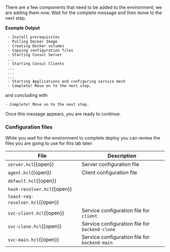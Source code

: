 There are a few components that need to be added to the environment; we are
adding them now. Wait for the complete message and then move to the
next step.

**Example Output**

```screenshot
 - Install prerequisites
 - Pulling Docker Image
 - Creating Docker volumes
 - Copying configuration files
 - Starting Consul Server
 ...
 - Starting Consul Clients
 ...
 ...
 ...
 - Starting Applications and configuring service mesh
 - Complete! Move on to the next step.
```

and concluding with

```
- Complete! Move on to the next step.
```

Once this message appears, you are ready to continue.

### Configuration files

While you wait for the environment to complete deploy you can review the files you are going to use for this lab later:

| File                              | Description |
|-----------------------------------|-------------|
| `server.hcl`{{open}}              | Server configuration file |
| `agent.hcl`{{open}}               | Client configuration file|
| `default.hcl`{{open}}             | |
| `hash-resolver.hcl`{{open}}       | |
| `least-req-resolver.hcl`{{open}}  | |
| `svc-client.hcl`{{open}}          | Service configuration file for `client`|
| `svc-clone.hcl`{{open}}           | Service configuration file for `backend-clone`|
| `svc-main.hcl`{{open}}            | Service configuration file for `backend-main`|